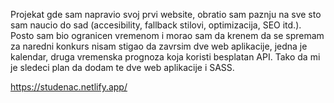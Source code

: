 Projekat gde sam napravio svoj prvi website, obratio sam paznju na sve sto sam naucio do sad (accesibility, fallback stilovi, optimizacija, SEO itd.).
Posto sam bio ogranicen vremenom i morao sam da krenem da se spremam za naredni konkurs nisam stigao da zavrsim dve web aplikacije, jedna je kalendar, druga vremenska prognoza koja koristi besplatan API.
Tako da mi je sledeci plan da dodam te dve web aplikacije i SASS. 

https://studenac.netlify.app/
